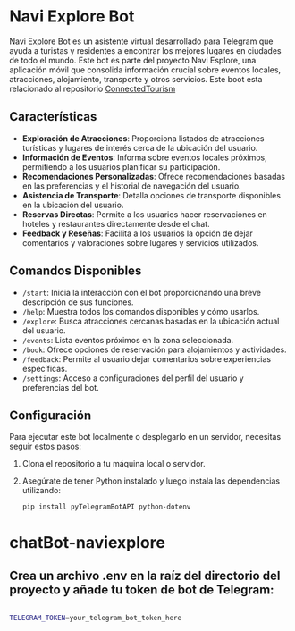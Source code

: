 # Navi Explore Bot

Navi Explore Bot es un asistente virtual desarrollado para Telegram que ayuda a turistas y residentes a encontrar los mejores lugares en ciudades de todo el mundo. Este bot es parte del proyecto Navi Esplore, una aplicación móvil que consolida información crucial sobre eventos locales, atracciones, alojamiento, transporte y otros servicios. Este boot esta relacionado al repositorio [ConnectedTourism](https://github.com/YeffersonSilva/ConnectedTourism)



## Características

- **Exploración de Atracciones**: Proporciona listados de atracciones turísticas y lugares de interés cerca de la ubicación del usuario.
- **Información de Eventos**: Informa sobre eventos locales próximos, permitiendo a los usuarios planificar su participación.
- **Recomendaciones Personalizadas**: Ofrece recomendaciones basadas en las preferencias y el historial de navegación del usuario.
- **Asistencia de Transporte**: Detalla opciones de transporte disponibles en la ubicación del usuario.
- **Reservas Directas**: Permite a los usuarios hacer reservaciones en hoteles y restaurantes directamente desde el chat.
- **Feedback y Reseñas**: Facilita a los usuarios la opción de dejar comentarios y valoraciones sobre lugares y servicios utilizados.

## Comandos Disponibles

- `/start`: Inicia la interacción con el bot proporcionando una breve descripción de sus funciones.
- `/help`: Muestra todos los comandos disponibles y cómo usarlos.
- `/explore`: Busca atracciones cercanas basadas en la ubicación actual del usuario.
- `/events`: Lista eventos próximos en la zona seleccionada.
- `/book`: Ofrece opciones de reservación para alojamientos y actividades.
- `/feedback`: Permite al usuario dejar comentarios sobre experiencias específicas.
- `/settings`: Acceso a configuraciones del perfil del usuario y preferencias del bot.

## Configuración

Para ejecutar este bot localmente o desplegarlo en un servidor, necesitas seguir estos pasos:

1. Clona el repositorio a tu máquina local o servidor.
2. Asegúrate de tener Python instalado y luego instala las dependencias utilizando:

   ```bash
   pip install pyTelegramBotAPI python-dotenv
# chatBot-naviexplore

## Crea un archivo .env en la raíz del directorio del proyecto y añade tu token de bot de Telegram:
   ```bash

TELEGRAM_TOKEN=your_telegram_bot_token_here
